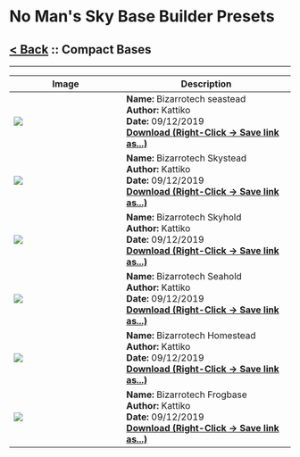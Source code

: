 # No Man's Sky Base Builder Presets  

## [< Back](https://charliebanks.github.io/nms-base-builder-presets/) :: Compact Bases

___


<table cellpadding="10">
<thead>
    <tr>
        <th>Image</th>
        <th>Description</th>
    </tr>
</thead>
<tbody>
    <tr>
            <td width="40%"><img src="https://raw.githubusercontent.com/charliebanks/nms-base-builder-presets/master/images/Compact Bases/Kattiko_Bizarrotech seastead.jpg"></td>
            <td valign="top" width="60%"><b>Name:</b> Bizarrotech seastead <br /> <b>Author:</b> Kattiko <br /><b>Date:</b> 09/12/2019 <br /> <b><a href="https://raw.githubusercontent.com/charliebanks/nms-base-builder-presets/master/Compact Bases/Kattiko_Bizarrotech seastead.json">Download (Right-Click -> Save link as...)</a></b></td>
        </tr><tr>
            <td width="40%"><img src="https://raw.githubusercontent.com/charliebanks/nms-base-builder-presets/master/images/Compact Bases/Kattiko_Bizarrotech Skystead.jpg"></td>
            <td valign="top" width="60%"><b>Name:</b> Bizarrotech  Skystead <br /> <b>Author:</b> Kattiko <br /><b>Date:</b> 09/12/2019 <br /> <b><a href="https://raw.githubusercontent.com/charliebanks/nms-base-builder-presets/master/Compact Bases/Kattiko_Bizarrotech Skystead.json">Download (Right-Click -> Save link as...)</a></b></td>
        </tr><tr>
            <td width="40%"><img src="https://raw.githubusercontent.com/charliebanks/nms-base-builder-presets/master/images/Compact Bases/Kattiko_Bizarrotech Skyhold.jpg"></td>
            <td valign="top" width="60%"><b>Name:</b> Bizarrotech  Skyhold <br /> <b>Author:</b> Kattiko <br /><b>Date:</b> 09/12/2019 <br /> <b><a href="https://raw.githubusercontent.com/charliebanks/nms-base-builder-presets/master/Compact Bases/Kattiko_Bizarrotech Skyhold.json">Download (Right-Click -> Save link as...)</a></b></td>
        </tr><tr>
            <td width="40%"><img src="https://raw.githubusercontent.com/charliebanks/nms-base-builder-presets/master/images/Compact Bases/Kattiko_Bizarrotech Seahold.jpg"></td>
            <td valign="top" width="60%"><b>Name:</b> Bizarrotech  Seahold <br /> <b>Author:</b> Kattiko <br /><b>Date:</b> 09/12/2019 <br /> <b><a href="https://raw.githubusercontent.com/charliebanks/nms-base-builder-presets/master/Compact Bases/Kattiko_Bizarrotech Seahold.json">Download (Right-Click -> Save link as...)</a></b></td>
        </tr><tr>
            <td width="40%"><img src="https://raw.githubusercontent.com/charliebanks/nms-base-builder-presets/master/images/Compact Bases/Kattiko_Bizarrotech Homestead.jpg"></td>
            <td valign="top" width="60%"><b>Name:</b> Bizarrotech  Homestead <br /> <b>Author:</b> Kattiko <br /><b>Date:</b> 09/12/2019 <br /> <b><a href="https://raw.githubusercontent.com/charliebanks/nms-base-builder-presets/master/Compact Bases/Kattiko_Bizarrotech Homestead.json">Download (Right-Click -> Save link as...)</a></b></td>
        </tr><tr>
            <td width="40%"><img src="https://raw.githubusercontent.com/charliebanks/nms-base-builder-presets/master/images/Compact Bases/Kattiko_Bizarrotech Frogbase.jpg"></td>
            <td valign="top" width="60%"><b>Name:</b> Bizarrotech  Frogbase <br /> <b>Author:</b> Kattiko <br /><b>Date:</b> 09/12/2019 <br /> <b><a href="https://raw.githubusercontent.com/charliebanks/nms-base-builder-presets/master/Compact Bases/Kattiko_Bizarrotech Frogbase.json">Download (Right-Click -> Save link as...)</a></b></td>
        </tr>
</tbody>
</table>
    